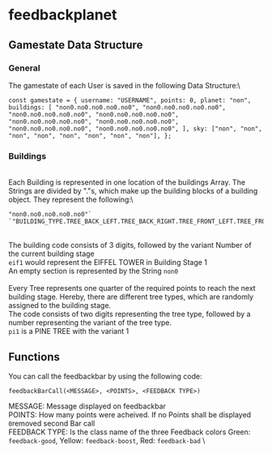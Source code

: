 # feedbackplanet

## Gamestate Data Structure

### General

The gamestate of each User is saved in the following Data Structure:\

```
const gamestate = { username: "USERNAME", points: 0, planet: "non", buildings: [ "non0.no0.no0.no0.no0", "non0.no0.no0.no0.no0", "non0.no0.no0.no0.no0", "non0.no0.no0.no0.no0", "non0.no0.no0.no0.no0", "non0.no0.no0.no0.no0", "non0.no0.no0.no0.no0", "non0.no0.no0.no0.no0", ], sky: ["non", "non", "non", "non", "non", "non", "non", "non"], };
```

### Buildings

\
Each Building is represented in one location of the buildings Array. The Strings are divided by "."s, which make up the building blocks of a building object.
They represent the following:\

```
"non0.no0.no0.no0.no0"`
`"BUILDING_TYPE.TREE_BACK_LEFT.TREE_BACK_RIGHT.TREE_FRONT_LEFT.TREE_FRONT_RIGHT"`
```

\
The building code consists of 3 digits, followed by the variant Number of the current building stage\
`eif1` would represent the EIFFEL TOWER in Building Stage 1\
An empty section is represented by the String `non0`\
\
Every Tree represents one quarter of the required points to reach the next building stage. Hereby, there are different tree types, which are randomly assigned to the building stage.\
The code consists of two digits representing the tree type, followed by a number representing the variant of the tree type.\
`pi1` is a PINE TREE with the variant 1

## Functions

You can call the feedbackbar by using the following code:

```
feedbackBarCall(<MESSAGE>, <POINTS>, <FEEDBACK TYPE>)
```

MESSAGE: Message displayed on feedbackbar \
POINTS: How many points were acheived. If no Points shall be displayed `0`removed second Bar call \
FEEDBACK TYPE: Is the class name of the three Feedback colors Green: `feedback-good`, Yellow: `feedback-boost`, Red: `feedback-bad` \
